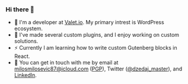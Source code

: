 ### Hi there 👋
- 🔭 I'm a developer at [Valet.io](https://valet.io). My primary intrest is WordPress ecosystem. 
- 🌱 I've made several custom plugins, and I enjoy working on custom solutions.
- ⚡ Currently I am learning how to write custom Gutenberg blocks in React. 
- 💬 You can get in touch with me by email at [milosmilosevic87@icloud.com](mailto:milosmilosevic87@icloud.com) ([PGP](https://roaldnefs.com/key.asc)), Twitter ([@dzedaj_master](https://twitter.com/dzedaj_master)), and [LinkedIn]([https://www.linkedin.com/in/roaldnefs/](https://www.linkedin.com/in/milos-milosevic/)).
